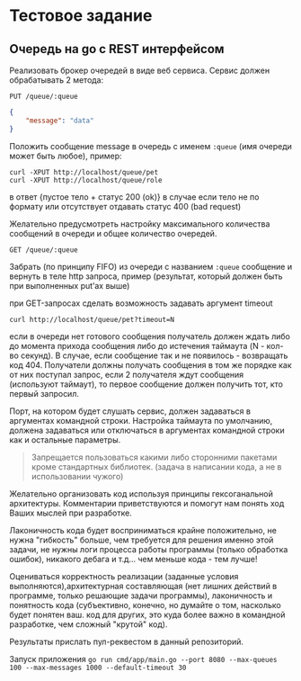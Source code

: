 # Тестовое задание 

## Очередь на go с REST интерфейсом

Реализовать брокер очередей в виде веб сервиса. Сервис должен обрабатывать 2 метода:

`PUT /queue/:queue`

```json
{
    "message": "data"
}
```

Положить сообщение message в очередь с именем `:queue` (имя очереди может быть любое), пример:

`curl -XPUT http://localhost/queue/pet`  
`curl -XPUT http://localhost/queue/role`  

в ответ {пустое тело + статус 200 (ok)}
в случае если тело не по формату или отсутствует отдавать статус 400 (bad request)

Желательно предусмотреть настройку максимального количества сообщений в очереди и общее количество очередей.

`GET /queue/:queue`

Забрать (по принципу FIFO) из очереди с названием `:queue` сообщение и вернуть в теле http запроса, пример (результат, который должен быть при выполненных put’ах выше)

при GET-запросах сделать возможность задавать аргумент timeout

`curl http://localhost/queue/pet?timeout=N` 

если в очереди нет готового сообщения получатель должен ждать либо до момента прихода сообщения либо до истечения таймаута (N - кол-во секунд). В случае, если сообщение так и не появилось - возвращать код 404. Получатели должны получать сообщения в том же порядке как от них поступал запрос, если 2 получателя ждут сообщения (используют таймаут), то первое сообщение должен получить тот, кто первый запросил.

Порт, на котором будет слушать сервис, должен задаваться в аргументах командной строки.
Настройка таймаута по умолчанию, должена задаваться или отключаться в аргументах командной строки как и остальные параметры.

> Запрещается пользоваться какими либо сторонними пакетами кроме стандартных библиотек. (задача в написании кода, а не в использовании чужого)

Желательно организовать код используя принципы гексоганальной архитектуры.
Комментарии приветствуются и помогут нам понять ход Ваших мыслей при разработке.

Лаконичность кода будет восприниматься крайне положительно, не нужна "гибкость" больше, чем требуется для решения именно этой задачи, не нужны логи процесса работы программы (только обработка ошибок), никакого дебага и т.д... чем меньше кода - тем лучше!

Оцениваться корректность реализации (заданные условия выполняются),архитектурная составляющая (нет лишних действий в программе, только решающие задачи программы), лаконичность и понятность кода (субъективно, конечно, но думайте о том, насколько будет понятен ваш. код для других, это куда более важно в командной разработке, чем сложный "крутой" код).

Результаты прислать пул-реквестом в данный репозиторий.


Запуск приложения
`go run cmd/app/main.go --port 8080 --max-queues 100 --max-messages 1000 --default-timeout 30`